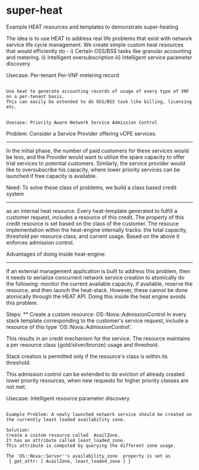 # super-heat
Example HEAT resources and templates to demonstrate super-heating


The idea is to use HEAT to address real life problems that exist with network service life cycle management.
We create simple custom heat resources that would efficiently do -
i) Certain OSS/BSS tasks like granular accounting and metering.
ii) Intelligent oversubscription
iii) Intelligent service parameter discovery

Usecase: Per-tenant Per-VNF metering record
~~~~~~~~~~~~~~~~~~~~~~~~~~~~~~~~~~~~~~~~~~~

Use heat to generate accounting records of usage of every type of VNF on a per-tenant basis.
This can easily be extended to do OSS/BSS task like billing, licensing etc.


Usecase: Priority Aware Network Service Admission Control
~~~~~~~~~~~~~~~~~~~~~~~~~~~~~~~~~~~~~~~~~~~~~~~~~~~~~~~~~~

Problem: Consider a Service Provider offering vCPE services.
********
In the initial phase, the number of paid customers for these services 
would be less, and the Provider would want to utilize the spare capacity
to offer trial services to potential customers.
Similarly, the service provider would like to oversubscribe his capacity,
where lower priority services can be launched if free capacity is available.

Need: To solve these class of problems, we build a class based credit system 
****
as an internal heat resource. Every heat-template generated to fulfill a
customer request, includes a resource of this credit.
The property of this credit resource is set based on the class of the customer.
The resouce implementation within the heat-engine internally tracks:
the total capacity, threshold per resource class, and current usage.
Based on the above it enforces admission control.

Advantages of doing inside heat-engine:
**************************************
If an external management application is built to address this problem, then
it needs to serialize concurrent network service creation to atomically do the following:
monitor the current available capacity, if available, reserve the resource,
and then launch the heat-stack. 
However, these cannot be done atomically through the HEAT API.
Doing this inside the heat engine avoids this problem.


Steps:
**
Create a custom resource:  OS::Nova::AdmissionControl
In every stack template corresponding to the customer's service request,
include a resource of this type 'OS::Nova::AdmissionControl'.

This results in an credit mechanism for the service.
The resource maintains a per resource class {gold/silver/bronze} usage
and threshold.

Stack creation is permitted only if the resource's class is within its
threshold.

This admission control can be extended to do eviction of already created
lower priority resources, when new requests for higher priority classes 
are not met.


Usecase: Intelligent resource parameter discovery
~~~~~~~~~~~~~~~~~~~~~~~~~~~~~~~~~~~~~~~~~~~~~~~~~~

Example Problem: A newly launched network service should be created on the currently least loaded availability zone.

Solution:
Create a custom resource called  AvailZone.
It has an attribute called least_loaded_zone.
This attribute is computed by querying the different zone usage.

The 'OS::Nova::Server''s availability_zone  property is set as  
 { get_attr: [ AvailZone, least_loaded_zone ] }

